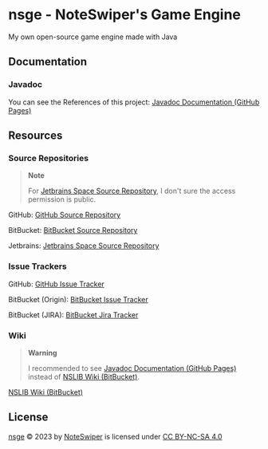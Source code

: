 # nsge - NoteSwiper's Game Engine

My own open-source game engine made with Java

## Documentation

### **Javadoc**

You can see the References of this project: [Javadoc Documentation (GitHub Pages)]

## Resources

### Source Repositories

>**Note**
> 
> For [Jetbrains Space Source Repository], I don't sure the access permission is public.
> 

GitHub: [GitHub Source Repository]

BitBucket: [BitBucket Source Repository]

Jetbrains: [Jetbrains Space Source Repository]

### Issue Trackers

GitHub: [GitHub Issue Tracker]

BitBucket (Origin): [BitBucket Issue Tracker]

BitBucket (JIRA): [BitBucket Jira Tracker]

### Wiki

>**Warning**
> 
> I recommended to see [Javadoc Documentation (GitHub Pages)] instead of [NSLIB Wiki (BitBucket)].

[NSLIB Wiki (BitBucket)]

## License

[nsge] © 2023 by [NoteSwiper] is licensed under [CC BY-NC-SA 4.0]

[GitHub Source Repository]: https://github.com/NoteSwiper/nslib
[BitBucket Source Repository]: https://bitbucket.org/ntesp/nslib/src
[Jetbrains Space Source Repository]: https://noteswiper.jetbrains.space/p/main/repositories/nslib/files
[GitHub Issue Tracker]: https://github.com/NoteSwiper/nslib/issues
[BitBucket Issue Tracker]: https://bitbucket.org/ntesp/nslib/issues
[BitBucket Jira Tracker]: https://bitbucket.org/ntesp/nslib/jira
[NSLIB Wiki (BitBucket)]: https://bitbucket.org/ntesp/nslib/wiki/
[nsge]: https://github.com/NoteSwiper/nsge
[NoteSwiper]: https://github.com/NoteSwiper
[CC BY-NC-SA 4.0]: http://creativecommons.org/licenses/by-nc-sa/4.0/
[Javadoc Documentation (GitHub Pages)]: https://noteswiper.github.io/nslib/docs/